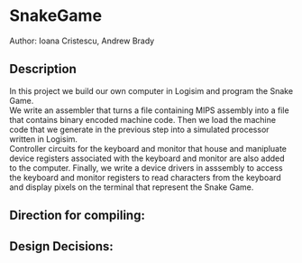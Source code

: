 # SnakeGame
Author: Ioana Cristescu, Andrew Brady

## Description
In this project we build our own computer in Logisim and program the Snake Game. <br />
We write an assembler that turns a file containing MIPS assembly into a file that contains binary encoded machine code. Then we load the machine code that we generate in the previous step into a simulated processor written in Logisim. <br />
Controller circuits for the keyboard and monitor that house and manipluate device registers associated with the keyboard and monitor are also added to the computer. Finally, we write a device drivers in asssembly to access the keyboard and monitor registers to read characters from the keyboard and display pixels on the terminal that represent the Snake Game.

## Direction for compiling:

## Design Decisions:

